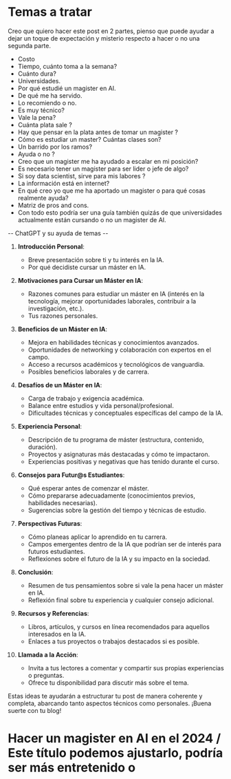 # Temas a tratar

Creo que quiero hacer este post en 2 partes, pienso que puede ayudar a dejar un toque de expectación y misterio respecto a hacer o no una segunda parte.

- Costo
- Tiempo, cuánto toma a la semana?
- Cuánto dura?
- Universidades.
- Por qué estudié un magister en AI.
- De qué me ha servido.
- Lo recomiendo o no.
- Es muy técnico?
- Vale la pena?
- Cuánta plata sale ?
- Hay que pensar en la plata antes de tomar un magister ?
- Cómo es estudiar un master? Cuántas clases son?
- Un barrido por los ramos?
- Ayuda o no ?
- Creo que un magister me ha ayudado a escalar en mi posición?
- Es necesario tener un magister para ser lider o jefe de algo?
- Si soy data scientist, sirve para mis labores ?
- La información está en internet?
- En qué creo yo que me ha aportado un magister o para qué cosas realmente ayuda?
- Matriz de pros and cons.
- Con todo esto podría ser una guía también quizás de que universidades actualmente están cursando o no un magister de AI.

-- ChatGPT y su ayuda de temas --

1. **Introducción Personal**:
   - Breve presentación sobre ti y tu interés en la IA.
   - Por qué decidiste cursar un máster en IA.

2. **Motivaciones para Cursar un Máster en IA**:
   - Razones comunes para estudiar un máster en IA (interés en la tecnología, mejorar oportunidades laborales, contribuir a la investigación, etc.).
   - Tus razones personales.

3. **Beneficios de un Máster en IA**:
   - Mejora en habilidades técnicas y conocimientos avanzados.
   - Oportunidades de networking y colaboración con expertos en el campo.
   - Acceso a recursos académicos y tecnológicos de vanguardia.
   - Posibles beneficios laborales y de carrera.

4. **Desafíos de un Máster en IA**:
   - Carga de trabajo y exigencia académica.
   - Balance entre estudios y vida personal/profesional.
   - Dificultades técnicas y conceptuales específicas del campo de la IA.

5. **Experiencia Personal**:
   - Descripción de tu programa de máster (estructura, contenido, duración).
   - Proyectos y asignaturas más destacadas y cómo te impactaron.
   - Experiencias positivas y negativas que has tenido durante el curso.

6. **Consejos para Futur@s Estudiantes**:
   - Qué esperar antes de comenzar el máster.
   - Cómo prepararse adecuadamente (conocimientos previos, habilidades necesarias).
   - Sugerencias sobre la gestión del tiempo y técnicas de estudio.

7. **Perspectivas Futuras**:
   - Cómo planeas aplicar lo aprendido en tu carrera.
   - Campos emergentes dentro de la IA que podrían ser de interés para futuros estudiantes.
   - Reflexiones sobre el futuro de la IA y su impacto en la sociedad.

8. **Conclusión**:
   - Resumen de tus pensamientos sobre si vale la pena hacer un máster en IA.
   - Reflexión final sobre tu experiencia y cualquier consejo adicional.

9. **Recursos y Referencias**:
   - Libros, artículos, y cursos en línea recomendados para aquellos interesados en la IA.
   - Enlaces a tus proyectos o trabajos destacados si es posible.

10. **Llamada a la Acción**:
    - Invita a tus lectores a comentar y compartir sus propias experiencias o preguntas.
    - Ofrece tu disponibilidad para discutir más sobre el tema.

Estas ideas te ayudarán a estructurar tu post de manera coherente y completa, abarcando tanto aspectos técnicos como personales. ¡Buena suerte con tu blog!

# Hacer un magister en AI en el 2024 / Este título podemos ajustarlo, podría ser más entretenido o 

